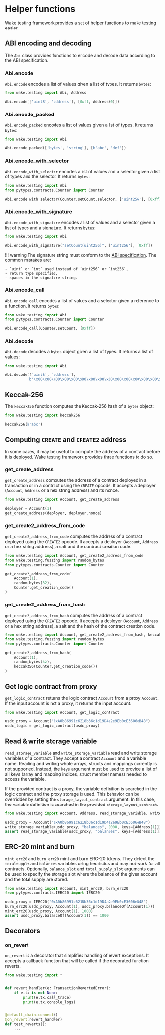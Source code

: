 # Helper functions

Wake testing framework provides a set of helper functions to make testing easier.

## ABI encoding and decoding

The `Abi` class provides functions to encode and decode data according to the ABI specification.

### Abi.encode

`Abi.encode` encodes a list of values given a list of types. It returns `bytes`:

```python
from wake.testing import Abi, Address

Abi.encode(['uint8', 'address'], [0xff, Address(0)])
```

### Abi.encode_packed

`Abi.encode_packed` encodes a list of values given a list of types. It returns `bytes`:

```python
from wake.testing import Abi

Abi.encode_packed(['bytes', 'string'], [b'abc', 'def'])
```

### Abi.encode_with_selector

`Abi.encode_with_selector` encodes a list of values and a selector given a list of types and the selector. It returns `bytes`:

```python
from wake.testing import Abi
from pytypes.contracts.Counter import Counter

Abi.encode_with_selector(Counter.setCount.selector, ['uint256'], [0xff])
```

### Abi.encode_with_signature

`Abi.encode_with_signature` encodes a list of values and a selector given a list of types and a signature. It returns `bytes`:

```python
from wake.testing import Abi

Abi.encode_with_signature("setCount(uint256)", ['uint256'], [0xff])
```

!!! warning
    The signature string must conform to the [ABI specification](https://docs.soliditylang.org/en/latest/abi-spec.html#function-selector).
    The common mistakes are:
    
    - `uint` or `int` used instead of `uint256` or `int256`,
    - return type specified,
    - spaces in the signature string.

### Abi.encode_call

`Abi.encode_call` encodes a list of values and a selector given a reference to a function. It returns `bytes`:

```python
from wake.testing import Abi
from pytypes.contracts.Counter import Counter

Abi.encode_call(Counter.setCount, [0xff])
```

### Abi.decode

`Abi.decode` decodes a `bytes` object given a list of types. It returns a list of values:

```python
from wake.testing import Abi

Abi.decode(['uint8', 'address'],
           b'\x00\x00\x00\x00\x00\x00\x00\x00\x00\x00\x00\x00\x00\x00\x00\x00\x00\x00\x00\x00\x00\x00\x00\x00\x00\x00\x00\x00\x00\x00\x00\xff\x00\x00\x00\x00\x00\x00\x00\x00\x00\x00\x00\x00\x00\x00\x00\x00\x00\x00\x00\x00\x00\x00\x00\x00\x00\x00\x00\x00\x00\x00\x00\x00')
```

## Keccak-256

The `keccak256` function computes the Keccak-256 hash of a `bytes` object:

```python
from wake.testing import keccak256

keccak256(b'abc')
```

## Computing `CREATE` and `CREATE2` address

In some cases, it may be useful to compute the address of a contract before it is deployed. Wake testing framework provides three functions to do so.

### get_create_address

`get_create_address` computes the address of a contract deployed in a transaction or in a contract using the `CREATE` opcode.
It accepts a deployer (`Account`, `Address` or a hex string address) and its nonce.

```python
from wake.testing import Account, get_create_address

deployer = Account(1)
get_create_address(deployer, deployer.nonce)
```

### get_create2_address_from_code

`get_create2_address_from_code` computes the address of a contract deployed using the `CREATE2` opcode.
It accepts a deployer (`Account`, `Address` or a hex string address), a salt and the contract creation code.

```python
from wake.testing import Account, get_create2_address_from_code
from wake.testing.fuzzing import random_bytes
from pytypes.contracts.Counter import Counter

get_create2_address_from_code(
    Account(1),
    random_bytes(32),
    Counter.get_creation_code()
)
```

### get_create2_address_from_hash

`get_create2_address_from_hash` computes the address of a contract deployed using the `CREATE2` opcode.
It accepts a deployer (`Account`, `Address` or a hex string address), a salt and the hash of the contract creation code.

```python
from wake.testing import Account, get_create2_address_from_hash, keccak256
from wake.testing.fuzzing import random_bytes
from pytypes.contracts.Counter import Counter

get_create2_address_from_hash(
    Account(1),
    random_bytes(32),
    keccak256(Counter.get_creation_code())
)
```

## Get logic contract from proxy

`get_logic_contract` returns the logic contract `Account` from a proxy `Account`.
If the input account is not a proxy, it returns the input account.

```python
from wake.testing import Account, get_logic_contract

usdc_proxy = Account("0xA0b86991c6218b36c1d19D4a2e9Eb0cE3606eB48")
usdc_logic = get_logic_contract(usdc_proxy)
```

## Read & write storage variable

`read_storage_variable` and `write_storage_variable` read and write storage variables of a contract.
They accept a contract `Account` and a variable name. Reading and writing whole arrays, structs and mappings currently is not supported.
Instead, the `keys` argument must be used to provide a list of all keys (array and mapping indices, struct member names) needed to access the variable.

If the provided contract is a proxy, the variable definition is searched in the logic contract and the proxy storage is used.
This behavior can be overridden by setting the `storage_layout_contract` argument.
In this case, the variable definition is searched in the provided `storage_layout_contract`.

```python
from wake.testing import Account, Address, read_storage_variable, write_storage_variable

usdc_proxy = Account("0xA0b86991c6218b36c1d19D4a2e9Eb0cE3606eB48")
write_storage_variable(usdc_proxy, "balances", 1000, keys=[Address(1)])
assert read_storage_variable(usdc_proxy, "balances", keys=[Address(1)]) == 1000
```

## ERC-20 mint and burn

`mint_erc20` and `burn_erc20` mint and burn ERC-20 tokens. They detect the `totalSupply` and `balances` variables using heuristics and may not work for all contracts.
Optionally, `balance_slot` and `total_supply_slot` arguments can be used to specify the storage slot where the balance of the given account and the total supply are stored.

```python
from wake.testing import Account, mint_erc20, burn_erc20
from pytypes.contracts.IERC20 import IERC20

usdc_proxy = IERC20("0xA0b86991c6218b36c1d19D4a2e9Eb0cE3606eB48")
burn_erc20(usdc_proxy, Account(1), usdc_proxy.balanceOf(Account(1)))
mint_erc20(usdc_proxy, Account(1), 1000)
assert usdc_proxy.balanceOf(Account(1)) == 1000
```

## Decorators

### on_revert

`on_revert` is a decorator that simplifies handling of revert exceptions. It accepts a callback function that will be called if the decorated function reverts.

```python
from wake.testing import *


def revert_handler(e: TransactionRevertedError):
    if e.tx is not None:
        print(e.tx.call_trace)
        print(e.tx.console_logs)


@default_chain.connect()
@on_revert(revert_handler)
def test_reverts():
    ...
```
